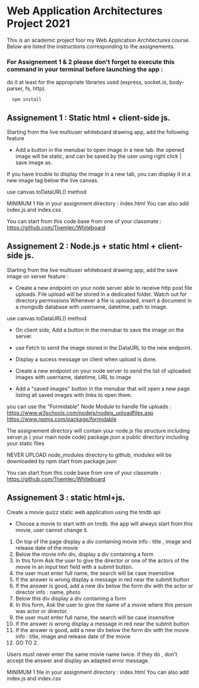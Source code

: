 # Web Application Architectures Project 2021

This is an academic project foor my Web Application Architectures course.
Below are listed the instructions corresponding to the assignements.

### For Assignement 1 & 2 please don't forget to execute this command in your terminal before launching the app :
do  it at least for the appropriate libraries used (express, socket.io, body-parser, fs, http).

```
  npm install
```


## Assignement 1 : Static html + client-side js.
Starting from the live multiuser whiteboard drawing app, add the following feature

- Add a button in the menubar to open image in a new tab. the opened image will be static, and can be saved by the user using right click | save image as. 

If you have trouble to display the image in a new tab, you can display it in a new image tag below the live canvas.


use canvas.toDataURL() method

MINIMUM 1 file in your assignment directory : 
index.html
You can also add index.js and index.css

You can start from this code base from one of your classmate :
https://github.com/Tnemlec/Whiteboard

## Assignement 2 : Node.js + static html + client-side js. 
Starting from the live multiuser whiteboard drawing app, add the save image on server feature :


- Create a new endpoint on your node server able to receive http post file uploads.
File upload will be stored in a dedicated folder. Watch out for directory permissions
Whenever a file is uploaded, insert a document in a mongodb database with username, datetime, path to image.


use canvas.toDataURL() method

- On client side, Add a button in the menubar to save the image on the server.
- use Fetch to send the image stored in the DataURL to the new endpoint.
- Display a sucess message on client when upload is done.


- Create a new endpoint on your node server to send the list of uploaded images with username, datetime, URL to image
- Add a "saved images" button in the menubar that will open a new page listing all saved images with links to open them.


you can use the "Formidable" Node Module to handle file uploads :
https://www.w3schools.com/nodejs/nodejs_uploadfiles.asp
https://www.npmjs.com/package/formidable


The assignement directory will contain your node.js file structure including
server.js ( your main node code)
package.json
a public directory including your static files

NEVER UPLOAD node_modules directory to github, modules will be downloaded by npm start from package.json

You can start from this code base from one of your classmate :
https://github.com/Tnemlec/Whiteboard

## Assignement 3 : static html+js.
Create a movie quizz static web application using the tmdb api

- Choose a movie to start with on tmdb. the app will always start from this movie, user cannot change it.


1. On top of the page display a div containing movie info : title , image and release date of the movie
2. Below the movie info div, display a div containing a form
3. In this form Ask the user to give the director or one of the actors of the movie in an input text field with a submit button.
4. the user must enter full name, the search will be case insensitive
5. If the answer is wrong display a message in red near the submit button 
6. If the answer is good, add a new div below the form div with the actor or director info : name, photo
7. Below this div display a div containing a form
8. In this form, Ask the user to give the name of a movie where this person was actor or director.
4. the user must enter full name, the search will be case insensitive
5. If the answer is wrong display a message in red near the submit button 
6. If the answer is good, add a new div below the form div with the movie info : title, image and release date of the movie
7. GO TO 2.

Users must never enter the same movie name twice. if they do , don't accept the answer and display an adapted error message.



MINIMUM 1 file in your assignment directory : 
index.html
You can also add index.js and index.css